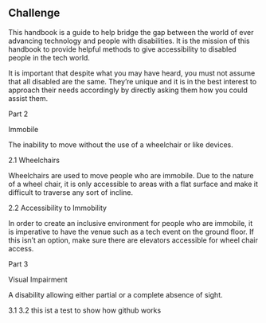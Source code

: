 ## Challenge

This handbook is a guide to help bridge the gap between the world of ever advancing technology and people with disabilities. It is the mission of this handbook to provide helpful methods to give accessibility to disabled people in the tech world. 

It is important that despite what you may have heard, you must not assume that all disabled are the same. They’re unique and it is in the best interest to approach their needs accordingly by directly asking them how you could assist them. 

Part 2 

Immobile 

The inability to move without the use of a wheelchair or like devices.

2.1 Wheelchairs

Wheelchairs are used to move people who are immobile. Due to the nature of a wheel chair, it is only accessible to areas with a flat surface and make it difficult to traverse any sort of incline. 

2.2 Accessibility to Immobility

In order to create an inclusive environment for people who are immobile, it is imperative to have the venue such as a tech event on the ground floor. If this isn’t an option, make sure there are elevators accessible for wheel chair access. 

Part 3 

Visual Impairment

A disability allowing either partial or a complete absence of sight. 

3.1 
3.2 this ist a test to show how github  works

